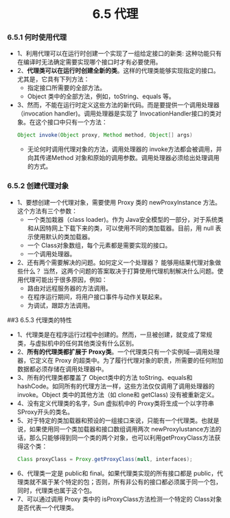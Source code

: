 <div align=center><h1>6.5 代理</h1></div>

### 6.5.1 何时使用代理

* 1、利用代理可以在运行时创建一个实现了一组给定接口的新类: 这种功能只有在编译时无法确定需要实现哪个接口时才有必要使用。
* 2、**代理类可以在运行时创建全新的类**。这样的代理类能够实现指定的接口。尤其是，它具有下列方法：
	* 指定接口所需要的全部方法。
	* Object 类中的全部方法，例如，toString、equals 等。
* 3、然而，不能在运行时定义这些方法的新代码。而是要提供一个调用处理器（invocation handler)。调用处理器是实现了 InvocationHandler接口的类对象。在这个接口中只有一个方法：
  ```java
  Object invoke(Object proxy, Method method, Object[] args)
  ```
	* 无论何时调用代理对象的方法，调用处理器的 invoke方法都会被调用，并向其传递Method 对象和原始的调用参数。调用处理器必须给出处理调用的方式。

### 6.5.2 创建代理对象

* 1、要想创建一个代理对象，需要使用 Proxy 类的 newProxylnstance 方法。这个方法有三个参数：
	* 一个类加栽器（class loader)。作为 Java安全模型的一部分，对于系统类和从因特网上下载下来的类，可以使用不同的类加载器。目前，用 null 表示使用默认的类加载器。
	* 一个 Class对象数组，每个元素都是需要实现的接口。
	* 一个调用处理器。
* 2、还有两个需要解决的问题。如何定义一个处理器？ 能够用结果代理对象做些什么？ 当然，这两个问题的答案取决于打算使用代理机制解决什么问题。使用代理可能出于很多原因，例如：
	* 路由对远程服务器的方法调用。
	* 在程序运行期间，将用户接口事件与动作关联起来。
	* 为调试，跟踪方法调用。

##3 6.5.3 代理类的特性

* 1、代理类是在程序运行过程中创建的。然而，一旦被创建，就变成了常规类，与虚拟机中的任何其他类没有什么区别。
* 2、**所有的代理类都扩展于 Proxy类**。一个代理类只有一个实例域—调用处理器，它定义在 Proxy 的超类中。为了履行代理对象的职责，所需要的任何附加数据都必须存储在调用处理器中。
* 3、所有的代理类都覆盖了 Object类中的方法 toString、equals和 hashCode。如同所有的代理方法一样，这些方法仅仅调用了调用处理器的 invoke。Object 类中的其他方法（如 clone和 getClass) 没有被重新定义。
* 4、没有定义代理类的名字，Sun 虚拟机中的 Proxy类将生成一个以字符串 SProxy开头的类名。
* 5、对于特定的类加载器和预设的一组接口来说，只能有一个代理类。也就是说，如果使用同一个类加载器和接口数组调用两次 newProxylustance方法的话，那么只能够得到同一个类的两个对象，也可以利用getProxyClass方法获得这个类：
  ```java
  Class proxyClass = Proxy.getProxyClass(null, interfaces);
  ```
* 6、代理类一定是 public和 final。如果代理类实现的所有接口都是 public，代理类就不属于某个特定的包；否则，所有非公有的接口都必须属于同一个包，同时，代理类也属于这个包。
* 7、可以通过调用 Proxy 类中的 isProxyClass方法检测一个特定的 Class对象是否代表一个代理类。
















































